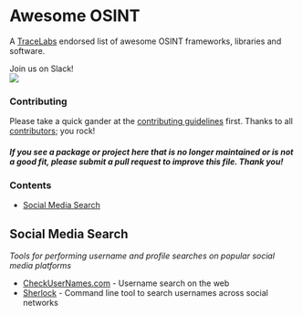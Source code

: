 # Awesome OSINT

A [TraceLabs](https://tracelabs.org) endorsed list of awesome OSINT frameworks, libraries and software.

Join us on Slack!<br>[<img src="https://img.shields.io/badge/slack-@tracelabs-red.svg?logo=slack">](https://join.slack.com/t/tracelabs/shared_invite/enQtNjUyMDAxOTc0ODg3LWFiYTVlYjNiZmFiNTk5OGE0MjMxMDQ2YzdjZGEwOThiZTVhNTc1MjUzZjllY2JmMjVjYWQ4YzMyZjZkYmU1YmU)


### Contributing

Please take a quick gander at the [contributing guidelines](https://github.com/tracelabs/awesome-osint/blob/master/CONTRIBUTING.md) first. Thanks to all [contributors](https://github.com/tracelabs/awesome-osint/graphs/contributors); you rock!

#### *If you see a package or project here that is no longer maintained or is not a good fit, please submit a pull request to improve this file. Thank you!*

### Contents

- [Social Media Search](#social-media-search)

## Social Media Search

*Tools for performing username and profile searches on popular social media platforms*

* [CheckUserNames.com](https://checkusernames.com/) - Username search on the web
* [Sherlock](https://github.com/sherlock-project/sherlockI) - Command line tool to search usernames across social networks